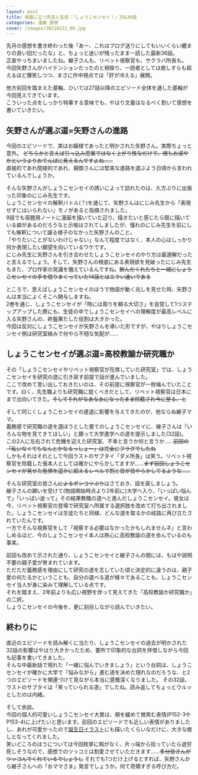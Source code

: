 ```yaml
---
layout: post
title: 岐路に立つ先生と生徒：『しょうこセンセイ！』35&36話
categories: 漫画 感想
cover: /images/20210223_00.jpg
---
```


先月の感想を書き終わった後「あー、これはブログ送りにしてもいいくらい纒まりの良い回だったな」と、ちょっと迷いが残ったまま一読した最新36話。  
正直やっちまいましたね。継子さんも、リベット視察官も、サクラバ所長も。  
今回矢野さんがハイテンションだったのと相俟り、一読者としては癒しすらも超えるほど爆笑しつつ、まさに作中視点では「肝が冷える」展開。

他方前回を踏まえた基軸、ひいては27話以降のエピソード全体を通した基軸が今回見えてきています。  
こういった点をしっかり特筆する意味でも、やはり文量はなるべく割いて感想を書いていきたい。

## 矢野さんが選ぶ道=矢野さんの進路

今回のエピソードで、実はお嬢様であったと明かされた矢野さん。実際ちょっと意外。
~~どちらかと言えば引っ込み思案ではなく上がり性なだけで、根もお淑やかというよりおてんばに見えるんですよね……~~  
直接的であれ間接的であれ、親御さんには堅実な進路を選ぶよう日頃から言われているんでしょうか。

そんな矢野さんがしょうこセンセイの誘いによって訪れたのは、久方ぶりに出張った印象のにじみ先生です。  
しょうこセンセイの解釈バトル(？)を通じて、矢野さんはにじみ先生から「表現せずにはいられない」モノがあると指摘されました。  
9話でも宿題用ノートに漫画を描いていた辺り、描きたいと感じたら既に描いている癖があるのだろうなと示唆はされてしましたが、憧れのにじみ先生を前にしても解釈について譲る様子のなかった矢野さんのこと。  
「やりたいことがないわけじゃない」なんて程度ではなく、本人の心はしっかり何か表現したい願望を向いているワケです。  
にじみ先生に矢野さんを引き合わせたしょうこセンセイのやり方は最適解だったと言えるでしょう。そして、矢野さんの根底にある表現欲を見破ったにじみ先生もまた、プロ作家の見識を備えているんですね。~~飲んだくれたちと一緒にしょうこセンセイの手を借りまくっていた14話とはエラい違いである~~

ところで、思えばしょうこセンセイのほうで物語が動く兆しを見せた時、矢野さんは本当によくそこへ関与しますね。  
2巻を通じ、しょうこセンセイが「時には周りを頼る大切さ」を自覚して1つステップアップした際にも、生徒の中でしょうこセンセイへの理解度が最高レベルに入る矢野さんの、終盤果たした役割は大きかった。  
今回は反対にしょうこセンセイが矢野さんを導いた形ですが、やはりしょうこセンセイ側は研究室絡みで何やら不穏な気配が……

## しょうこセンセイが選ぶ道=高校教諭か研究職か

その「しょうこセンセイやリベット視察官が在席していた研究室」では、しょうこセンセイを研究の道に引き戻す前提で話が進んでいました。  
ここで改めて思い出しておきたいのは、その前提に視察官が一枚噛んでいたことです。曰く、先生職よりも研究職に就くべきだとして、リベット視察官は日本にまで出向いてきた。~~そしてそれがなあなあになったまま除籍され今に至る、と~~  

そして同じくしょうこセンセイの進退に影響を与えてきたのが、他ならぬ継子ママ。  
義務感で研究職の道を選ぼうとした嘗てのしょうこセンセイに、継子さんは「いろんな物を見てきてほしい」と願って大学進学への道を提示しました(32話)。
この2人に左右されて危機を迎えた研究室、不幸と言うか何と言うか……~~前回の「私いなくてもなんとかなるっしょー」は完全にフラグでしたね~~   
しかもそれはそれとして今回ラストのサブタイ「ダメ所長」は笑う。リベット視察官を除籍した張本人としては確かにやらかしてますが……~~まず前回しょうこセンセイが見せた危惧を遥かに超えるレベルで割と皆が皆やらかしてるような……~~

そんな研究室の皆さん~~によるポンコツぶり~~はさておき、話を戻しましょう。  
継子さんの願いを受けて(物語開始時点より2年前に)大学へ入り、「いっぱい悩んで」「いっぱい迷って」その結果教職の道へと進んだしょうこセンセイ。彼女は今、リベット視察官の登場で研究室へ所属する選択肢を改めて打ち出されました。しょうこセンセイは生徒たちと同様、どんな道を取るかの岐路に再び立たされていたんです。  
一方でそんな視察官をして「視察する必要はなかったかもしれませんネ」と言わしめるほど、今のしょうこセンセイ本人は熱心に高校教諭の道を歩んでいるのも事実。

前回も改めて示された通り、しょうこセンセイと継子さんの間には、もはや説明不要の親子愛が育まれています。  
ただただ義務感を理由にして研究の道を志していた頃と決定的に違うのは、親子愛の何たるかということも、自分の選べる道が様々であることも、しょうこセンセイ当人が身に染みて理解している点です。  
それを踏まえ、2年前よりも広い視野を伴って見えてきた「高校教諭か研究職か」の二択。  
しょうこセンセイの今後を、更に刮目しながら読んでいきたい。

## 終わりに

直近のエピソードを読み解くに当たり、しょうこセンセイの過去が明かされた32話の影響はやはり大きかったため、要所で印象的な台詞を拝借しながら今回も記事を書いてきました。  
そんな中最新話で現れた「一緒に悩んでいきましょう」という台詞は、しょうこセンセイが確かに大学で「悩みながら」進む道を決めた現れなのだろうな、と2つのエピソードを関連づけて見ながら本当に感慨深くなりました。
その32話、ラストのサブタイは「笑っていられる道」でしたね。読み返してちょっとウルッとしたのは内緒。

そして余談。  
今回の個人的可愛いしょうこセンセイ大賞は、頬を緩めて微笑む表情(P152-3やP153-4)に上げたいと思います。前回のエピソードでも近しい表情がありましたし、あれが可愛かったので[誕生日イラスト][Ref1]にも描いたくらいなだけに、大きな癒しとなってくれました。  
笑いどころのほうについては今回枚挙に暇がなく、片っ端から拾っていたら過労死しそうなので、感想でのツッコミは割愛させていただきます……~~多分皆さんがツッコんでくれているでしょうし~~
それでも1つだけ上げるとすれば、矢野さんから継子さんへの「おママさま」発言でしょうか。何て奇矯すぎる呼び方だ。

[Ref1]: https://twitter.com/s6jrmany/status/1359518930641899528
